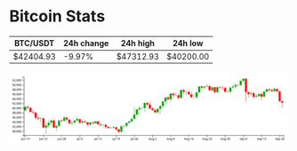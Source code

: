 # Bitcoin Stats

BTC/USDT|24h change|24h high|24h low|
|---|---|---|---|
|$42404.93|-9.97%|$47312.93|$40200.00|

<img src="./chart.svg">
